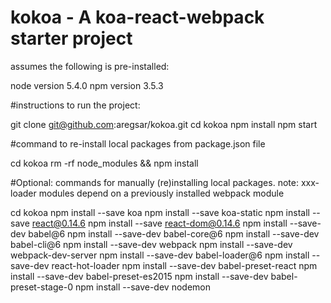# kokoa - A koa-react-webpack starter project

assumes the following is pre-installed:

node version 5.4.0
npm version 3.5.3


#instructions to run the project:

git clone git@github.com:aregsar/kokoa.git
cd kokoa
npm install
npm start

#command to re-install local packages from package.json file

cd kokoa
rm -rf node_modules && npm install 


#Optional:
commands for manually (re)installing local packages.
note: xxx-loader modules depend on a previously installed webpack module


cd kokoa
npm install --save koa
npm install --save koa-static
npm install --save react@0.14.6
npm install --save react-dom@0.14.6
npm install --save-dev babel@6
npm install --save-dev babel-core@6
npm install --save-dev babel-cli@6
npm install --save-dev webpack
npm install --save-dev webpack-dev-server
npm install --save-dev babel-loader@6
npm install --save-dev react-hot-loader
npm install --save-dev babel-preset-react
npm install --save-dev babel-preset-es2015
npm install --save-dev babel-preset-stage-0
npm install --save-dev nodemon 









